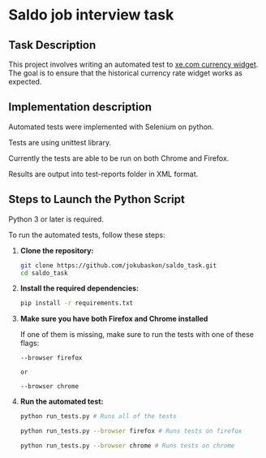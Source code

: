 # Saldo job interview task

## Task Description

This project involves writing an automated test to [xe.com currency widget](https://www.xe.com/currencytables). The goal is to ensure that the historical currency rate widget works as expected.

## Implementation description

Automated tests were implemented with Selenium on python.

Tests are using unittest library.

Currently the tests are able to be run on both Chrome and Firefox.

Results are output into test-reports folder in XML format.

## Steps to Launch the Python Script

Python 3 or later is required.

To run the automated tests, follow these steps:

1. **Clone the repository:**

   ```bash
   git clone https://github.com/jokubaskon/saldo_task.git
   cd saldo_task
   ```

2. **Install the required dependencies:**

   ```bash
   pip install -r requirements.txt
   ```

3. **Make sure you have both Firefox and Chrome installed**

   If one of them is missing, make sure to run the tests with one of these flags:

   ```
   --browser firefox

   or

   --browser chrome
   ```

4. **Run the automated test:**

   ```bash
   python run_tests.py # Runs all of the tests
   ```

   ```bash
   python run_tests.py --browser firefox # Runs tests on firefox
   ```

   ```bash
   python run_tests.py --browser chrome # Runs tests on chrome
   ```
